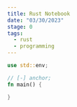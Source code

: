 ```yaml
---
title: Rust Notebook
date: "03/30/2023"
stage: 0
tags:
  - rust
  - programming
---
```

<script lang="ts">
    import CodeBlock from "$lib/components/CodeBlock.svelte";
</script>

<CodeBlock>

```rust
use std::env;

// [-] anchor;
fn main() {

}
```
</CodeBlock>